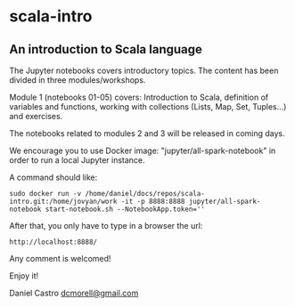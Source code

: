 # scala-intro

## An introduction to Scala language

The Jupyter notebooks covers introductory topics. The content has been divided in three modules/workshops. 

Module 1 (notebooks 01-05) covers:
Introduction to Scala, definition of variables and functions, working with collections (Lists, Map, Set, Tuples...) and exercises.

The notebooks related to modules 2 and 3 will be released in coming days.

We encourage you to use Docker image: "jupyter/all-spark-notebook" in order to run a local Jupyter instance. 

A command should like:
~~~
sudo docker run -v /home/daniel/docs/repos/scala-intro.git:/home/jovyan/work -it -p 8888:8888 jupyter/all-spark-notebook start-notebook.sh --NotebookApp.token=''
~~~

After that, you only have to type in a browser the url: 
~~~
http://localhost:8888/
~~~

Any comment is welcomed!

Enjoy it!

Daniel Castro
dcmorell@gmail.com